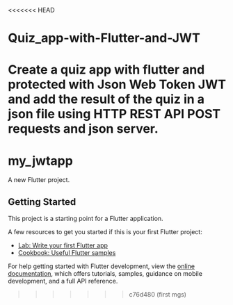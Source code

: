 <<<<<<< HEAD
# Quiz_app-with-Flutter-and-JWT
Create a quiz app with flutter and protected with Json Web Token JWT and add the result of the quiz in a json file using HTTP REST API POST requests and json server.
=======
# my_jwtapp

A new Flutter project.

## Getting Started

This project is a starting point for a Flutter application.

A few resources to get you started if this is your first Flutter project:

- [Lab: Write your first Flutter app](https://docs.flutter.dev/get-started/codelab)
- [Cookbook: Useful Flutter samples](https://docs.flutter.dev/cookbook)

For help getting started with Flutter development, view the
[online documentation](https://docs.flutter.dev/), which offers tutorials,
samples, guidance on mobile development, and a full API reference.
>>>>>>> c76d480 (first mgs)

